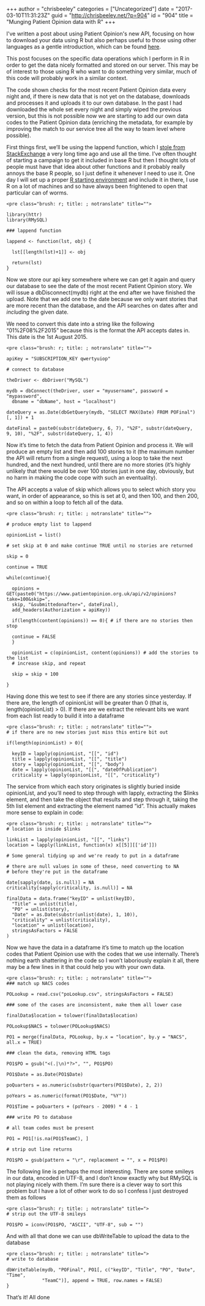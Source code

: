 +++
author = "chrisbeeley"
categories = ["Uncategorized"]
date = "2017-03-10T11:31:23Z"
guid = "http://chrisbeeley.net/?p=904"
id = "904"
title = "Munging Patient Opinion data with R"
+++

I've written a post about using Patient Opinion's new API, focusing on how to download your data using R but also perhaps useful to those using other languages as a gentle introduction, which can be found [here](http://chrisbeeley.net/?p=886).

This post focuses on the specific data operations which I perform in R in order to get the data nicely formatted and stored on our server. This may be of interest to those using R who want to do something very similar, much of this code will probably work in a similar context.

The code shown checks for the most recent Patient Opinion data every night and, if there is new data that is not yet on the database, downloads and processes it and uploads it to our own database. In the past I had downloaded the whole set every night and simply wiped the previous version, but this is not possible now we are starting to add our own data codes to the Patient Opinion data (enriching the metadata, for example by improving the match to our service tree all the way to team level where possible).

First things first, we’ll be using the lappend function, which I [stole from StackExchange](http://stackoverflow.com/questions/2436688/append-an-object-to-a-list-in-r-in-amortized-constant-time) a very long time ago and use all the time. I’ve often thought of starting a campaign to get it included in base R but then I thought lots of people must have that idea about other functions and it probably really annoys the base R people, so I just define it whenever I need to use it. One day I will set up a proper [R starting environment](http://www.onthelambda.com/2014/09/17/fun-with-rprofile-and-customizing-r-startup/) and include it in there, I use R on a lot of machines and so have always been frightened to open that particular can of worms.

```
<pre class="brush: r; title: ; notranslate" title="">

library(httr)
library(RMySQL)

### lappend function

lappend <- function(lst, obj) {

  lst[[length(lst)+1]] <- obj

  return(lst)
}
```

Now we store our api key somewhere where we can get it again and query our database to see the date of the most recent Patient Opinion story. We will issue a dbDisconnect(mydb) right at the end after we have finished the upload. Note that we add one to the date because we only want stories that are more recent than the database, and the API searches on dates after and *including* the given date.

We need to convert this date into a string like the following “01%2F08%2F2015” because this is the format the API accepts dates in. This date is the 1st August 2015.

```
<pre class="brush: r; title: ; notranslate" title="">

apiKey = "SUBSCRIPTION_KEY qwertyuiop"

# connect to database

theDriver <- dbDriver("MySQL")

mydb = dbConnect(theDriver, user = "myusername", password = "mypassword",
  dbname = "dbName", host = "localhost")

dateQuery = as.Date(dbGetQuery(mydb, "SELECT MAX(Date) FROM POFinal")[, 1]) + 1

dateFinal = paste0(substr(dateQuery, 6, 7), "%2F", substr(dateQuery, 9, 10), "%2F", substr(dateQuery, 1, 4))
```

Now it’s time to fetch the data from Patient Opinion and process it. We will produce an empty list and then add 100 stories to it (the maximum number the API will return from a single request), using a loop to take the next hundred, and the next hundred, until there are no more stories (it’s highly unlikely that there would be over 100 stories just in one day, obviously, but no harm in making the code cope with such an eventuality).

The API accepts a value of skip which allows you to select which story you want, in order of appearance, so this is set at 0, and then 100, and then 200, and so on within a loop to fetch all of the data.

```
<pre class="brush: r; title: ; notranslate" title="">

# produce empty list to lappend

opinionList = list()

# set skip at 0 and make continue TRUE until no stories are returned

skip = 0

continue = TRUE

while(continue){

  opinions = GET(paste0("https://www.patientopinion.org.uk/api/v2/opinions?take=100&skip=",
  skip, "&submittedonafter=", dateFinal),
  add_headers(Authorization = apiKey))

  if(length(content(opinions)) == 0){ # if there are no stories then stop

  continue = FALSE
  }

  opinionList = c(opinionList, content(opinions)) # add the stories to the list
  # increase skip, and repeat

  skip = skip + 100

}
```

Having done this we test to see if there are any stories since yesterday. If there are, the length of opinionList will be greater than 0 (that is, length(opinionList) &gt; 0). If there are we extract the relevant bits we want from each list ready to build it into a dataframe

```
<pre class="brush: r; title: ; notranslate" title="">
# if there are no new stories just miss this entire bit out

if(length(opinionList) > 0){

  keyID = lapply(opinionList, "[[", "id")
  title = lapply(opinionList, "[[", "title")
  story = lapply(opinionList, "[[", "body")
  date = lapply(opinionList, "[[", "dateOfPublication")
  criticality = lapply(opinionList, "[[", "criticality")
```

The service from which each story originates is slightly buried inside opinionList, and you’ll need to step through with lapply, extracting the $links element, and then take the object that results and step through it, taking the 5th list element and extracting the element named “id”. This actually makes more sense to explain in code:

```
<pre class="brush: r; title: ; notranslate" title="">
# location is inside $links

linkList = lapply(opinionList, "[[", "links")
location = lapply(linkList, function(x) x[[5]][['id']])

# Some general tidying up and we're ready to put in a dataframe

# there are null values in some of these, need converting to NA
# before they're put in the dataframe

date[sapply(date, is.null)] = NA
criticality[sapply(criticality, is.null)] = NA

finalData = data.frame("keyID" = unlist(keyID),
  "Title" = unlist(title),
  "PO" = unlist(story),
  "Date" = as.Date(substr(unlist(date), 1, 10)),
  "criticality" = unlist(criticality),
  "location" = unlist(location),
  stringsAsFactors = FALSE
)
```

Now we have the data in a dataframe it’s time to match up the location codes that Patient Opinion use with the codes that we use internally. There’s nothing earth shattering in the code so I won’t laboriously explain it all, there may be a few lines in it that could help you with your own data.

```
<pre class="brush: r; title: ; notranslate" title="">
### match up NACS codes

POLookup = read.csv("poLookup.csv", stringsAsFactors = FALSE)

### some of the cases are inconsistent, make them all lower case

finalData$location = tolower(finalData$location)

POLookup$NACS = tolower(POLookup$NACS)

PO1 = merge(finalData, POLookup, by.x = "location", by.y = "NACS", all.x = TRUE)

### clean the data, removing HTML tags

PO1$PO = gsub("<(.|\n)*?>", "", PO1$PO)

PO1$Date = as.Date(PO1$Date)

poQuarters = as.numeric(substr(quarters(PO1$Date), 2, 2))

poYears = as.numeric(format(PO1$Date, "%Y"))

PO1$Time = poQuarters + (poYears - 2009) * 4 - 1

### write PO to database

# all team codes must be present

PO1 = PO1[!is.na(PO1$TeamC), ]

# strip out line returns

PO1$PO = gsub(pattern = "\r", replacement = "", x = PO1$PO)
```

The following line is perhaps the most interesting. There are some smileys in our data, encoded in UTF-8, and I don’t know exactly why but RMySQL is not playing nicely with them. I’m sure there is a clever way to sort this problem but I have a lot of other work to do so I confess I just destroyed them as follows

```
<pre class="brush: r; title: ; notranslate" title=">
# strip out the UTF-8 smileys

PO1$PO = iconv(PO1$PO, "ASCII", "UTF-8", sub = "")
```

And with all that done we can use dbWriteTable to upload the data to the database

```
<pre class="brush: r; title: ; notranslate" title=">
# write to database

dbWriteTable(mydb, "POFinal", PO1[, c("keyID", "Title", "PO", "Date", "Time",
             "TeamC")], append = TRUE, row.names = FALSE)
}
```

That’s it! All done